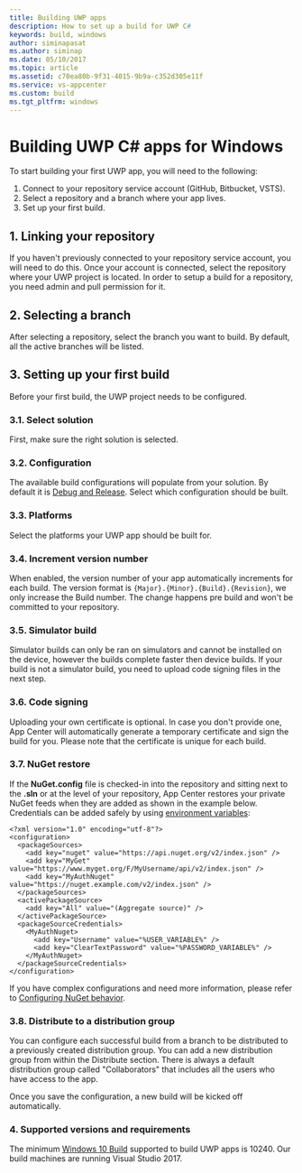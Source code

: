 ```yaml
---
title: Building UWP apps
description: How to set up a build for UWP C#
keywords: build, windows
author: siminapasat
ms.author: siminap
ms.date: 05/10/2017
ms.topic: article
ms.assetid: c70ea80b-9f31-4015-9b9a-c352d305e11f
ms.service: vs-appcenter
ms.custom: build
ms.tgt_pltfrm: windows
---
```


# Building UWP C# apps for Windows

To start building your first UWP app, you will need to the following:
1. Connect to your repository service account (GitHub, Bitbucket, VSTS).
2. Select a repository and a branch where your app lives.
3. Set up your first build.

## 1. Linking your repository
If you haven't previously connected to your repository service account, you will need to do this. Once your account is connected, select the repository where your UWP project is located. In order to setup a build for a repository, you need admin and pull permission for it.

## 2. Selecting a branch
After selecting a repository, select the branch you want to build. By default, all the active branches will be listed.

## 3. Setting up your first build
Before your first build, the UWP project needs to be configured.

### 3.1. Select solution
First, make sure the right solution is selected.

### 3.2. Configuration
The available build configurations will populate from your solution. By default it is [Debug and Release](https://blogs.windows.com/buildingapps/2015/08/20/net-native-what-it-means-for-universal-windows-platform-uwp-developers/#rwdxOEJDZ2piSGPk.97). Select which configuration should be built.

### 3.3. Platforms
Select the platforms your UWP app should be built for.

### 3.4. Increment version number
When enabled, the version number of your app automatically increments for each build. The version format is `{Major}.{Minor}.{Build}.{Revision}`, we only increase the Build number. The change happens pre build and won't be committed to your repository.

### 3.5. Simulator build
Simulator builds can only be ran on simulators and cannot be installed on the device, however the builds complete faster then device builds. If your build is not a simulator build, you need to upload code signing files in the next step.

### 3.6. Code signing
Uploading your own certificate is optional. In case you don't provide one, App Center will automatically generate a temporary certificate and sign the build for you. Please note that the certificate is unique for each build.

### 3.7. NuGet restore
If the **NuGet.config** file is checked-in into the repository and sitting next to the **.sln** or at the level of your repository, App Center restores your private NuGet feeds when they are added as shown in the example below. Credentials can be added safely by using [environment variables](~/build/custom/scripts/index.md):

```
<?xml version="1.0" encoding="utf-8"?>
<configuration>
  <packageSources>
    <add key="nuget" value="https://api.nuget.org/v2/index.json" />
    <add key="MyGet" value="https://www.myget.org/F/MyUsername/api/v2/index.json" />
    <add key="MyAuthNuget" value="https://nuget.example.com/v2/index.json" />
  </packageSources>
  <activePackageSource>
    <add key="All" value="(Aggregate source)" />
  </activePackageSource>
  <packageSourceCredentials>
    <MyAuthNuget>
      <add key="Username" value="%USER_VARIABLE%" />
      <add key="ClearTextPassword" value="%PASSWORD_VARIABLE%" />
    </MyAuthNuget>
  </packageSourceCredentials>
</configuration>
```
If you have complex configurations and need more information, please refer to [Configuring NuGet behavior](https://docs.microsoft.com/nuget/consume-packages/configuring-nuget-behavior).

### 3.8. Distribute to a distribution group
You can configure each successful build from a branch to be distributed to a previously created distribution group. You can add a new distribution group from within the Distribute section. There is always a default distribution group called "Collaborators" that includes all the users who have access to the app.

Once you save the configuration, a new build will be kicked off automatically.

### 4. Supported versions and requirements
The minimum [Windows 10 Build](https://docs.microsoft.com/en-us/windows/uwp/updates-and-versions/choose-a-uwp-version) supported to build UWP apps is 10240. Our build machines are running Visual Studio 2017.
